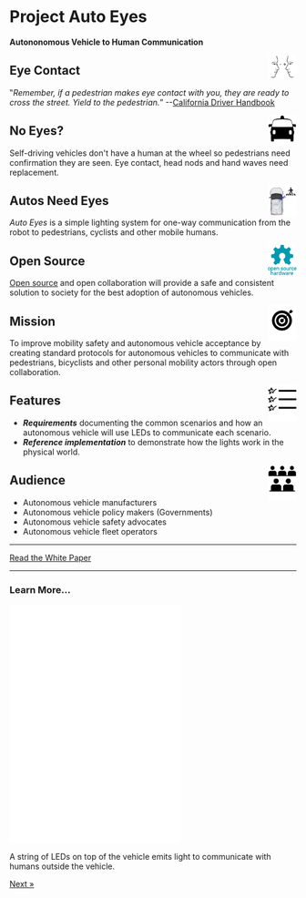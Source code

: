 # Project Auto Eyes
__Autononomous Vehicle to Human Communication__


<img src="images/eye-contact.png" width="50px" style="float:right;"  title="driverless car by Gan Khoon Lay from the Noun Project">

## Eye Contact 

‟_Remember, if a pedestrian makes eye contact with you, they are ready to cross the street. Yield to the pedestrian._” --[California Driver Handbook](https://www.dmv.ca.gov/portal/dmv/detail/pubs/hdbk/right_of_way)


<img src="images/noun_driverless car_456564.png" style="float:right;"   style="float:right;" width="50px" >

## No Eyes? 

Self-driving vehicles don't have a human at the wheel so pedestrians need confirmation they are seen.
        Eye contact, head nods and hand waves need replacement.

<img src="images/i-see-you.png" width="50px"  style="float:right;">

## Autos Need Eyes 

_Auto Eyes_ is a simple lighting system for one-way communication from the robot to pedestrians, cyclists and other mobile humans.

<img src="images/Open-source-hardware-logo.svg" width="50px" style="float:right;"  title="Open Source Software / Hardware">

## Open Source 

[Open source](https://github.com/aroller/autoculi) and open collaboration will provide a safe and consistent solution to society for the best adoption of autonomous vehicles.

<img src="images/noun_Mission_712151.svg" width="50px" style="float:right;"  title="Project Mission">

## Mission 

To improve mobility safety and autonomous vehicle acceptance by creating standard protocols for autonomous vehicles to communicate with pedestrians, bicyclists and other personal mobility actors through open collaboration.

<img src="images/noun_featured_1361398.svg" width="50px" style="float:right;"  title="Open Source Software / Hardware">

## Features 

* ___Requirements___ documenting the common scenarios and how an autonomous vehicle will use LEDs to communicate each scenario.
* ___Reference implementation___ to demonstrate how the lights work in the physical world. 

<img src="images/noun_audience_1871813.svg" width="50px" style="float:right;"  title="Open Source Software / Hardware">

## Audience

* Autonomous vehicle manufacturers
* Autonomous vehicle policy makers (Governments)
* Autonomous vehicle safety advocates 
* Autonomous vehicle fleet operators
---

<div class="text-center">
  <a class="btn btn-primary btn-lg" tabindex="-1" role="button"  href="https://docs.google.com/document/d/1lKIsqMYYO7nQ937QXdCg2oaPqeo0iI2x5D2HwVKsVNE/edit?usp=sharing">Read the White Paper</a>
</div>

---

### Learn More...

<div class="text-center">
  <iframe src="./scenario/all-around/all-around.html" style="width: 300px; height: 420px; border: 0px;" align="center"></iframe>
  <p class="lead">
    A string of LEDs on top of the vehicle emits light to communicate with humans outside the vehicle.
  </p>
  <a class="btn btn-primary btn-lg" tabindex="-1" role="button"  href="/scenario/i-see-you">Next &raquo;</a>
</div>






